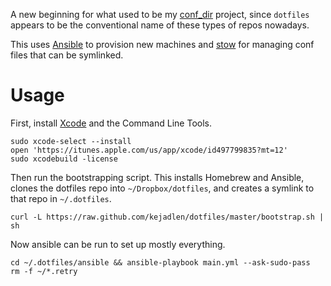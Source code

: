 A new beginning for what used to be my
[conf_dir](https://github.com/kejadlen/conf_dir) project, since `dotfiles`
appears to be the conventional name of these types of repos nowadays.

This uses [Ansible](https://github.com/ansible/ansible) to provision new
machines and [stow](http://www.gnu.org/software/stow/) for managing conf
files that can be symlinked.

# Usage

First, install [Xcode](https://itunes.apple.com/us/app/xcode/id497799835?mt=12)
and the Command Line Tools.

``` shell
sudo xcode-select --install
open 'https://itunes.apple.com/us/app/xcode/id497799835?mt=12'
sudo xcodebuild -license
```

Then run the bootstrapping script. This installs Homebrew and Ansible, clones
the dotfiles repo into `~/Dropbox/dotfiles`, and creates a symlink to that repo
in `~/.dotfiles`.

``` shell
curl -L https://raw.github.com/kejadlen/dotfiles/master/bootstrap.sh | sh
```

Now ansible can be run to set up mostly everything.

``` shell
cd ~/.dotfiles/ansible && ansible-playbook main.yml --ask-sudo-pass
rm -f ~/*.retry
```

